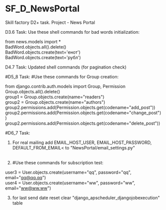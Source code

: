 # SF_D_NewsPortal
Skill factory D2+ task. Project - News Portal

D3.6 Task:
Use these shell commands for bad words initialization:

from news.models import * <br>
BadWord.objects.all().delete() <br>
BadWord.objects.create(text='енот')<br>
BadWord.objects.create(text='рубл')<br>

D4.7 Task:
Updated shell commands (for pagination check)

#D5_8 Task: 
#Use these commands for Group creation:

from django.contrib.auth.models import Group, Permission <br>
Group.objects.all().delete() <br>
group1 = Group.objects.create(name="readers") <br>
group2 = Group.objects.create(name="authors") <br>
group2.permissions.add(Permission.objects.get(codename="add_post")) <br>
group2.permissions.add(Permission.objects.get(codename="change_post")) <br>
group2.permissions.add(Permission.objects.get(codename="delete_post")) <br>

#D6_7 Task:

1. For real mailing add EMAIL_HOST_USER, EMAIL_HOST_PASSWORD, DEFAULT_FROM_EMAIL<
to "NewsPortal/email_settings.py"<br><br>

2. #Use these commands for subscription test:

user3 = User.objects.create(username="qq", password="qq", email="qq@qq.qq")<br>
user4 = User.objects.create(username="ww", password="ww", email="ww@ww.ww")<br>

3. for last send date reset clear "django_apscheduler_djangojobexecution" table

